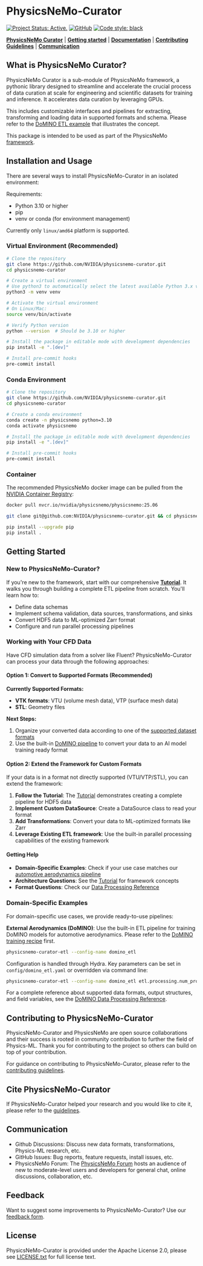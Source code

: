 # PhysicsNeMo-Curator
<!-- markdownlint-disable -->

[![Project Status: Active.](https://www.repostatus.org/badges/latest/active.svg)](https://www.repostatus.org/#active)
[![GitHub](https://img.shields.io/github/license/NVIDIA/physicsnemo)](https://github.com/NVIDIA/physicsnemo/blob/master/LICENSE.txt)
[![Code style: black](https://img.shields.io/badge/code%20style-black-000000.svg)](https://github.com/psf/black)
<!-- markdownlint-enable -->
[**PhysicsNeMo Curator**](#what-is-physicsnemo-curator)
| [**Getting started**](#getting-started)
| [**Documentation**](https://docs.nvidia.com/deeplearning/physicsnemo/physicsnemo-core/index.html)
| [**Contributing Guidelines**](#contributing-to-physicsnemo-curator)
| [**Communication**](#communication)

## What is PhysicsNeMo Curator?

PhysicsNeMo Curator is a sub-module of PhysicsNeMo framework, a pythonic library
designed to streamline and accelerate the crucial process of data curation at
scale for engineering and scientific datasets for training and inference.
It accelerates data curation by leveraging GPUs.

This includes customizable interfaces and pipelines for extracting, transforming
and loading data in supported formats and schema.
Please refer to the [DoMINO ETL example](./physicsnemo_curator/examples/external_aerodynamics/domino/README.md)
that illustrates the concept.

This package is intended to be used as part of the PhysicsNeMo [framework](https://github.com/NVIDIA/physicsnemo/blob/main/README.md).

## Installation and Usage

There are several ways to install PhysicsNeMo-Curator in an isolated environment:

Requirements:

- Python 3.10 or higher
- pip
- venv or conda (for environment management)

Currently only `linux/amd64` platform is supported.

### Virtual Environment (Recommended)

```bash
# Clone the repository
git clone https://github.com/NVIDIA/physicsnemo-curator.git
cd physicsnemo-curator

# Create a virtual environment
# Use python3 to automatically select the latest available Python 3.x version
python3 -m venv venv

# Activate the virtual environment
# On Linux/Mac:
source venv/bin/activate

# Verify Python version
python --version  # Should be 3.10 or higher

# Install the package in editable mode with development dependencies
pip install -e ".[dev]"

# Install pre-commit hooks
pre-commit install
```

### Conda Environment

```bash
# Clone the repository
git clone https://github.com/NVIDIA/physicsnemo-curator.git
cd physicsnemo-curator

# Create a conda environment
conda create -n physicsnemo python=3.10
conda activate physicsnemo

# Install the package in editable mode with development dependencies
pip install -e ".[dev]"

# Install pre-commit hooks
pre-commit install
```

### Container

The recommended PhysicsNeMo docker image can be pulled from the
[NVIDIA Container Registry](https://catalog.ngc.nvidia.com/orgs/nvidia/teams/physicsnemo/containers/physicsnemo):

```bash
docker pull nvcr.io/nvidia/physicsnemo/physicsnemo:25.06

git clone git@github.com:NVIDIA/physicsnemo-curator.git && cd physicsnemo-curator

pip install --upgrade pip
pip install .
```

## Getting Started

### New to PhysicsNeMo-Curator?

If you're new to the framework, start with our comprehensive [**Tutorial**](./TUTORIAL.md).
It walks you through building a complete ETL pipeline from scratch. You'll learn how to:

- Define data schemas
- Implement schema validation, data sources, transformations, and sinks
- Convert HDF5 data to ML-optimized Zarr format
- Configure and run parallel processing pipelines

### Working with Your CFD Data

Have CFD simulation data from a solver like Fluent?
PhysicsNeMo-Curator can process your data through the following approaches:

#### Option 1: Convert to Supported Formats (Recommended)

**Currently Supported Formats:**

- **VTK formats**: VTU (volume mesh data), VTP (surface mesh data)
- **STL**: Geometry files

**Next Steps:**

1. Organize your converted data according to one of the [supported dataset formats](./physicsnemo_curator/examples/external_aerodynamics/domino/DoMINO_Data_Processing_Reference.md#input-data-structure)
2. Use the built-in [DoMINO pipeline](./physicsnemo_curator/examples/external_aerodynamics/domino/README.md)
to convert your data to an AI model training ready format

#### Option 2: Extend the Framework for Custom Formats

If your data is in a format not directly supported (VTU/VTP/STL), you can extend the framework:

1. **Follow the Tutorial**: The [Tutorial](./TUTORIAL.md) demonstrates creating a complete pipeline for HDF5 data
2. **Implement Custom DataSource**: Create a DataSource class to read your format
3. **Add Transformations**: Convert your data to ML-optimized formats like Zarr
4. **Leverage Existing ETL framework**: Use the built-in parallel processing capabilities of the existing framework

#### Getting Help

- **Domain-Specific Examples**: Check if your use case matches our [automotive aerodynamics pipeline](./physicsnemo_curator/examples/external_aerodynamics/domino/README.md)
- **Architecture Questions**: See the [Tutorial](./TUTORIAL.md) for framework concepts
- **Format Questions**: Check our [Data Processing Reference](./physicsnemo_curator/examples/external_aerodynamics/domino/DoMINO_Data_Processing_Reference.md)

### Domain-Specific Examples

For domain-specific use cases, we provide ready-to-use pipelines:

**External Aerodynamics (DoMINO)**: Use the built-in ETL pipeline for training DoMINO models for automotive aerodynamics.
Please refer to the [DoMINO training recipe](https://github.com/NVIDIA/physicsnemo/tree/main/examples/cfd/external_aerodynamics/domino)
first.

```bash
physicsnemo-curator-etl --config-name domino_etl
```

Configuration is handled through Hydra. Key parameters can be set in
`config/domino_etl.yaml` or overridden via command line:

```bash
physicsnemo-curator-etl --config-name domino_etl etl.processing.num_processes=4
```

For a complete reference about supported data formats, output structures, and field variables,
see the [DoMINO Data Processing Reference](./physicsnemo_curator/examples/external_aerodynamics/domino/DoMINO_Data_Processing_Reference.md).

## Contributing to PhysicsNeMo-Curator

PhysicsNeMo-Curator and PhysicsNeMo are open source collaborations and their
success is rooted in community contribution to further the field of Physics-ML.
Thank you for contributing to the project so others can build on top of your
contribution.

For guidance on contributing to PhysicsNeMo-Curator, please refer to the
[contributing guidelines](CONTRIBUTING.md).

## Cite PhysicsNeMo-Curator

If PhysicsNeMo-Curator helped your research and you would like to cite it,
please refer to the [guidelines](https://github.com/NVIDIA/physicsnemo/blob/main/CITATION.cff).

## Communication

- Github Discussions: Discuss new data formats, transformations, Physics-ML
research, etc.
- GitHub Issues: Bug reports, feature requests, install issues, etc.
- PhysicsNeMo Forum: The [PhysicsNeMo Forum](https://forums.developer.nvidia.com/t/welcome-to-the-physicsnemo-ml-model-framework-forum/178556)
hosts an audience of new to moderate-level users and developers for
general chat, online discussions, collaboration, etc.

## Feedback

Want to suggest some improvements to PhysicsNeMo-Curator? Use our
[feedback form](https://docs.google.com/forms/d/e/1FAIpQLSfX4zZ0Lp7MMxzi3xqvzX4IQDdWbkNh5H_a_clzIhclE2oSBQ/viewform?usp=sf_link).

## License

PhysicsNeMo-Curator is provided under the Apache License 2.0, please see
[LICENSE.txt](./LICENSE.txt) for full license text.
